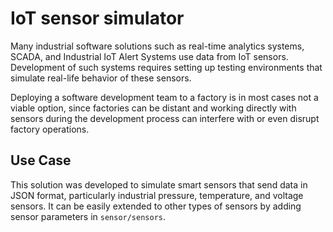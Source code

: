 # IoT sensor simulator

Many industrial software solutions such as real-time analytics systems, SCADA, and Industrial IoT Alert Systems use data from IoT sensors. Development of such systems requires setting up testing environments that simulate real-life behavior of these sensors.

Deploying a software development team to a factory is in most cases not a viable option, since factories can be distant and working directly with sensors during the development process can interfere with or even disrupt factory operations.
## Use Case

This solution was developed to simulate smart sensors that send data in JSON format, particularly industrial pressure, temperature, and voltage sensors. It can be easily extended to other types of sensors by adding sensor parameters in `sensor/sensors`.
